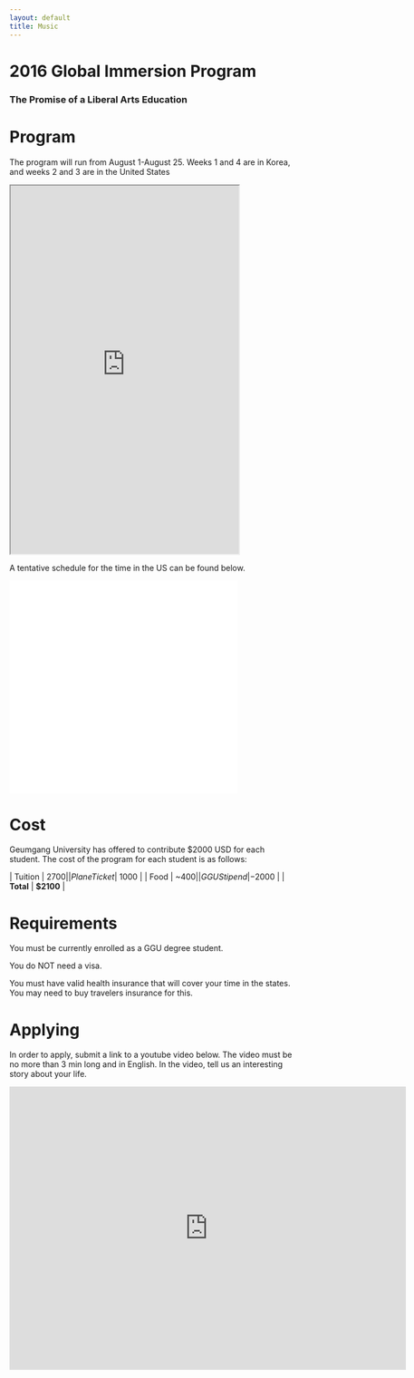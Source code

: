 ```yaml
---
layout: default
title: Music
---
```


# 2016 Global Immersion Program
### The Promise of a Liberal Arts Education

# Program

The program will run from August 1-August 25.
Weeks 1 and 4 are in Korea, and weeks 2 and 3 are in the United States

<iframe src="https://docs.google.com/spreadsheets/d/12xu6TBx9y1EmA_U1FP6A4sa1F8LBt9lz9u1KtFe_4oI/pubhtml?gid=632688805&amp;single=true&amp;widget=true&amp;headers=false" width="80%" height="650px"></iframe>

A tentative schedule for the time in the US can be found below.

<embed src="/ggu/camp/Program_Agenda.pdf" width="80%" height="375" type='application/pdf'>

# Cost

Geumgang University has offered to contribute $2000 USD for each student.
The cost of the program for each student is as follows:

| Tuition | $2700 |
| Plane Ticket | ~$1000 |
| Food | ~$400 |
| GGU Stipend | -$2000 |
| **Total** |  **$2100** |


# Requirements

You must be currently enrolled as a GGU degree student.

You do NOT need a visa.

You must have valid health insurance that will cover your time in the states.
You may need to buy travelers insurance for this.


# Applying

In order to apply, submit a link to a youtube video below.
The video must be no more than 3 min long and in English.
In the video, tell us an interesting story about your life.

<iframe src="https://docs.google.com/forms/d/1zD4V3Oqg3GiwIhW9FFP0wbpVZpAqxHY_LUdWoJ5gHvM/viewform?embedded=true" width="700" height="500" frameborder="0" marginheight="0" marginwidth="0">Loading...</iframe>
